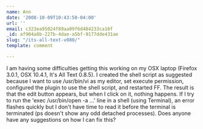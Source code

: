```yaml
---
name: Ann
date: '2008-10-09T10:43:50-04:00'
url: ''
email: c323ea95024f89aa09f6d484233ca16f
_id: af904a8b-227b-4dae-a5bf-9177dde431ae
slug: "/its-all-text-v080/"
template: comment

---
```


I am having some difficulties getting this working on my OSX laptop (Firefox 3.0.1, OSX 10.4.1, It's All Text 0.8.5).  I created the shell script as suggested because I want to use /usr/bin/vi as my editor, set execute permission, configured the plugin to use the shell script, and restarted FF.  The result is that the edit button appears, but when I click on it, nothing happens.  If I try to run the 'exec /usr/bin/open -a ...' line in a shell (using Terminal), an error flashes quickly but I don't have time to read it before the terminal is terminated (ps doesn't show any odd detached processes).  Does anyone have any suggestions on how I can fix this?
